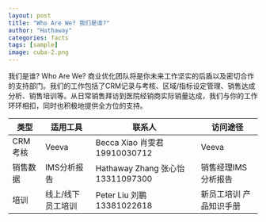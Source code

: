 ```yaml
---
layout: post
title: "Who Are We? 我们是谁?"
author: "Hathaway"
categories: facts
tags: [sample]
image: cuba-2.png
---
```


我们是谁? Who Are We?
商业优化团队将是你未来工作坚实的后盾以及密切合作的支持部门。我们的工作包括了CRM记录与考核、区域/指标设定管理、销售达成分析、销售培训等。从日常销售拜访到医院经销商实际销量达成，我们与你的工作环环相扣，同时也积极地提供全方位的支持。

| 类型        | 适用工具          | 联系人                              | 访问途径                       |
|-------------|-------------------|-------------------------------------|--------------------------------|
| CRM考核     | Veeva             | Becca Xiao  肖雯君  19910030712     | Veeva                          |
| 销售数据    | IMS分析报告       | Hathaway Zhang  张心怡  13311097300 | 销售经理IMS分析报告            |
| 培训        | 线上/线下员工培训 | Peter Liu  刘鹏  13381022618        | 新员工培训  产品知识手册       |
